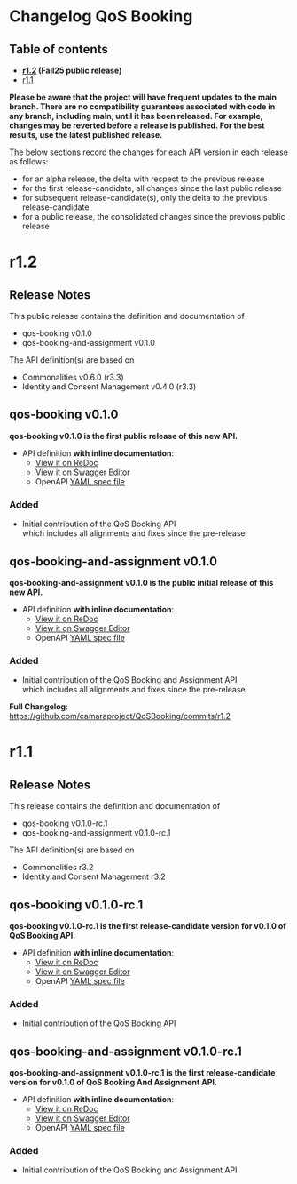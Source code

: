 # Changelog QoS Booking

## Table of contents

- **[r1.2](#r12) (Fall25 public release)**
- [r1.1](#r11)

**Please be aware that the project will have frequent updates to the main branch. There are no compatibility guarantees associated with code in any branch, including main, until it has been released. For example, changes may be reverted before a release is published. For the best results, use the latest published release.**

The below sections record the changes for each API version in each release as follows:

* for an alpha release, the delta with respect to the previous release
* for the first release-candidate, all changes since the last public release
* for subsequent release-candidate(s), only the delta to the previous release-candidate
* for a public release, the consolidated changes since the previous public release

# r1.2

## Release Notes

This public release contains the definition and documentation of
* qos-booking v0.1.0
* qos-booking-and-assignment v0.1.0

The API definition(s) are based on
* Commonalities v0.6.0 (r3.3)
* Identity and Consent Management v0.4.0 (r3.3)

## qos-booking v0.1.0

**qos-booking v0.1.0 is the first public release of this new API.**

- API definition **with inline documentation**:
  - [View it on ReDoc](https://redocly.github.io/redoc/?url=https://raw.githubusercontent.com/camaraproject/QoSBooking/r1.2/code/API_definitions/qos-booking.yaml&nocors)
  - [View it on Swagger Editor](https://editor.swagger.io/?url=https://raw.githubusercontent.com/camaraproject/QoSBooking/r1.2/code/API_definitions/qos-booking.yaml)
  - OpenAPI [YAML spec file](https://github.com/camaraproject/QoSBooking/blob/r1.2/code/API_definitions/qos-booking.yaml)

### Added
* Initial contribution of the QoS Booking API <br> which includes all alignments and fixes since the pre-release 

## qos-booking-and-assignment v0.1.0

**qos-booking-and-assignment v0.1.0 is the public initial release of this new API.**

- API definition **with inline documentation**:
  - [View it on ReDoc](https://redocly.github.io/redoc/?url=https://raw.githubusercontent.com/camaraproject/QoSBooking/r1.2/code/API_definitions/qos-booking-and-assignment.yaml&nocors)
  - [View it on Swagger Editor](https://editor.swagger.io/?url=https://raw.githubusercontent.com/camaraproject/QoSBooking/r1.2/code/API_definitions/qos-booking-and-assignment.yaml)
  - OpenAPI [YAML spec file](https://github.com/camaraproject/QoSBooking/blob/r1.2/code/API_definitions/qos-booking-and-assignment.yaml)

### Added
* Initial contribution of the QoS Booking and Assignment API <br> which includes all alignments and fixes since the pre-release

**Full Changelog**: https://github.com/camaraproject/QoSBooking/commits/r1.2
  
# r1.1

## Release Notes

This release contains the definition and documentation of
* qos-booking v0.1.0-rc.1
* qos-booking-and-assignment v0.1.0-rc.1

The API definition(s) are based on
* Commonalities r3.2
* Identity and Consent Management r3.2

## qos-booking v0.1.0-rc.1

**qos-booking v0.1.0-rc.1 is the first release-candidate version for v0.1.0 of QoS Booking API.**

- API definition **with inline documentation**:
  - [View it on ReDoc](https://redocly.github.io/redoc/?url=https://raw.githubusercontent.com/camaraproject/QoSBooking/r1.1/code/API_definitions/qos-booking.yaml&nocors)
  - [View it on Swagger Editor](https://editor.swagger.io/?url=https://raw.githubusercontent.com/camaraproject/QoSBooking/r1.1/code/API_definitions/qos-booking.yaml)
  - OpenAPI [YAML spec file](https://github.com/camaraproject/QoSBooking/blob/r1.1/code/API_definitions/qos-booking.yaml)

### Added
* Initial contribution of the QoS Booking API 

## qos-booking-and-assignment v0.1.0-rc.1

**qos-booking-and-assignment v0.1.0-rc.1 is the first release-candidate version for v0.1.0 of QoS Booking And Assignment API.**

- API definition **with inline documentation**:
  - [View it on ReDoc](https://redocly.github.io/redoc/?url=https://raw.githubusercontent.com/camaraproject/QoSBooking/r1.1/code/API_definitions/qos-booking-and-assignment.yaml&nocors)
  - [View it on Swagger Editor](https://editor.swagger.io/?url=https://raw.githubusercontent.com/camaraproject/QoSBooking/r1.1/code/API_definitions/qos-booking-and-assignment.yaml)
  - OpenAPI [YAML spec file](https://github.com/camaraproject/QoSBooking/blob/r1.1/code/API_definitions/qos-booking-and-assignment.yaml)

### Added
* Initial contribution of the QoS Booking and Assignment API
